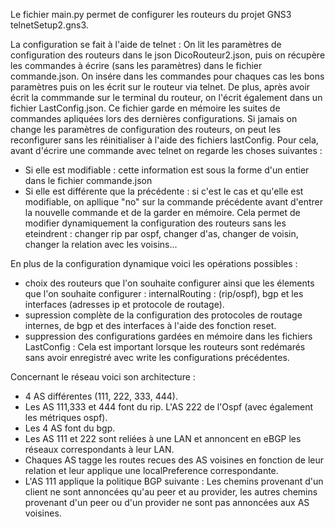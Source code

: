   Le fichier main.py permet de configurer les routeurs du projet GNS3 telnetSetup2.gns3.

  La configuration se fait à l'aide de telnet : On lit les paramètres de configuration des routeurs dans le json DicoRouteur2.json, puis on récupère les commandes à écrire (sans les paramètres) dans le fichier commande.json. On insére dans les commandes pour chaques cas les bons paramètres puis on les écrit sur le routeur via telnet. De plus, après avoir écrit la commmande sur le terminal du routeur, on l'écrit également dans un fichier LastConfig.json. Ce fichier garde en mémoire les suites de commandes apliquées lors des dernières configurations.
  Si jamais on change les paramètres de configuration des routeurs, on peut les reconfigurer sans les réinitialiser à l'aide des fichiers lastConfig.  Pour cela, avant d'écrire une commande avec telnet on regarde les choses suivantes :
  - Si elle est modifiable : cette information est sous la forme d'un entier dans le fichier commande.json
  - Si elle est différente que la précédente : si c'est le cas et qu'elle est modifiable, on apllique "no" sur la commande précédente avant d'entrer la nouvelle commande et de la garder en mémoire.
  Cela permet de modifier dynamiquement la configuration des routeurs sans les eteindrent : changer rip par ospf, changer d'as, changer de voisin, changer la relation avec les voisins...

En plus de la configuration dynamique voici les opérations possibles :
  - choix des routeurs que l'on souhaite configurer ainsi que les élements que l'on souhaite configurer : internalRouting : (rip/ospf), bgp et les interfaces (adresses ip et protocole de routage).
  - supression complète de la configuration des protocoles de routage internes, de bgp et des interfaces à l'aide des fonction reset.
  - suppression des configurations gardées en mémoire dans les fichiers LastConfig : Cela est important lorsque les routeurs sont redémarés sans avoir enregistré avec write les configurations précédentes.

Concernant le réseau voici son architecture :
  - 4 AS différentes (111, 222, 333, 444). 
  - Les AS 111,333 et 444 font du rip. L'AS 222 de l'Ospf (avec également les métriques ospf).
  - Les 4 AS font du bgp.
  - Les AS 111 et 222 sont reliées à une LAN et annoncent en eBGP les réseaux correspondants à leur LAN.
  - Chaques AS tagge les routes recues des AS voisines en fonction de leur relation et leur applique une localPreference correspondante.
  - L'AS 111 applique la politique BGP suivante : Les chemins provenant d'un client ne sont annoncées qu'au peer et au provider, les autres chemins provenant d'un peer ou d'un provider ne sont pas annoncées aux AS voisines.
  

  
